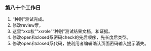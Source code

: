 ### 第八十个工作日
1. “种别”测试完成。
2. 修改review票。
3. 这里“xxx权”“xxrole”“种别”测试结果文档，和证据。
4. 修改open和closed系密码check的先后顺序，先长度后类型。
5. 修改open和closed系代码，使利用者编辑确认页面密码输入提示消失。